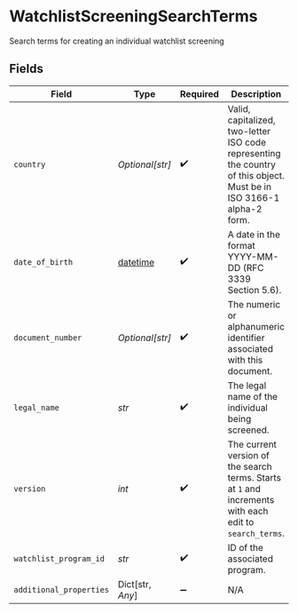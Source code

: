 # WatchlistScreeningSearchTerms

Search terms for creating an individual watchlist screening


## Fields

| Field                                                                                                                | Type                                                                                                                 | Required                                                                                                             | Description                                                                                                          | Example                                                                                                              |
| -------------------------------------------------------------------------------------------------------------------- | -------------------------------------------------------------------------------------------------------------------- | -------------------------------------------------------------------------------------------------------------------- | -------------------------------------------------------------------------------------------------------------------- | -------------------------------------------------------------------------------------------------------------------- |
| `country`                                                                                                            | *Optional[str]*                                                                                                      | :heavy_check_mark:                                                                                                   | Valid, capitalized, two-letter ISO code representing the country of this object. Must be in ISO 3166-1 alpha-2 form. | US                                                                                                                   |
| `date_of_birth`                                                                                                      | [datetime](https://docs.python.org/3/library/datetime.html#datetime-objects)                                         | :heavy_check_mark:                                                                                                   | A date in the format YYYY-MM-DD (RFC 3339 Section 5.6).                                                              | 1990-05-29                                                                                                           |
| `document_number`                                                                                                    | *Optional[str]*                                                                                                      | :heavy_check_mark:                                                                                                   | The numeric or alphanumeric identifier associated with this document.                                                | C31195855                                                                                                            |
| `legal_name`                                                                                                         | *str*                                                                                                                | :heavy_check_mark:                                                                                                   | The legal name of the individual being screened.                                                                     | Aleksey Potemkin                                                                                                     |
| `version`                                                                                                            | *int*                                                                                                                | :heavy_check_mark:                                                                                                   | The current version of the search terms. Starts at `1` and increments with each edit to `search_terms`.              | 1                                                                                                                    |
| `watchlist_program_id`                                                                                               | *str*                                                                                                                | :heavy_check_mark:                                                                                                   | ID of the associated program.                                                                                        | prg_2eRPsDnL66rZ7H                                                                                                   |
| `additional_properties`                                                                                              | Dict[str, *Any*]                                                                                                     | :heavy_minus_sign:                                                                                                   | N/A                                                                                                                  |                                                                                                                      |